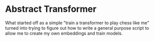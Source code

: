 # Abstract Transformer

What started off as a simple "train a transformer to play chess like me" turned into trying to figure out how to write a general purpose script to allow me to create my own embeddings and train models.
